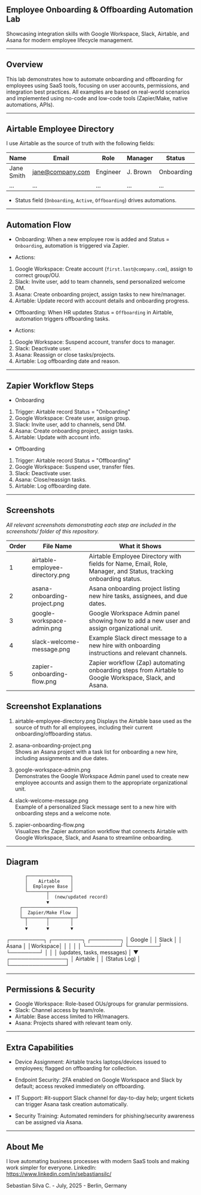 ## Employee Onboarding & Offboarding Automation Lab

Showcasing integration skills with Google Workspace, Slack, Airtable, and Asana for modern employee lifecycle management.

---

## Overview

This lab demonstrates how to automate onboarding and offboarding for employees using SaaS tools, focusing on user accounts, permissions, and integration best practices. All examples are based on real-world scenarios and implemented using no-code and low-code tools (Zapier/Make, native automations, APIs).

---

## Airtable Employee Directory

I use Airtable as the source of truth with the following fields:

| Name        | Email             | Role      | Manager   | Status        |
|-------------|-------------------|-----------|-----------|---------------|
| Jane Smith  | jane@company.com  | Engineer  | J. Brown  | Onboarding    |
| ...         | ...               | ...       | ...       | ...           |

- Status field (`Onboarding`, `Active`, `Offboarding`) drives automations.

---

## Automation Flow

- Onboarding: When a new employee row is added and Status = `Onboarding`, automation is triggered via Zapier.
  
- Actions:
1. Google Workspace: Create account (`first.last@company.com`), assign to correct group/OU.
2. Slack: Invite user, add to team channels, send personalized welcome DM.
3. Asana: Create onboarding project, assign tasks to new hire/manager.
4. Airtable: Update record with account details and onboarding progress.

- Offboarding: When HR updates Status = `Offboarding` in Airtable, automation triggers offboarding tasks.
  
- Actions:
1. Google Workspace: Suspend account, transfer docs to manager.
2. Slack: Deactivate user.
3. Asana: Reassign or close tasks/projects.
4. Airtable: Log offboarding date and reason.

---

## Zapier Workflow Steps

- Onboarding

1. Trigger: Airtable record Status = "Onboarding"
2. Google Workspace: Create user, assign group.
3. Slack: Invite user, add to channels, send DM.
4. Asana: Create onboarding project, assign tasks.
5. Airtable: Update with account info.

- Offboarding

1. Trigger: Airtable record Status = "Offboarding"
2. Google Workspace: Suspend user, transfer files.
3. Slack: Deactivate user.
4. Asana: Close/reassign tasks.
5. Airtable: Log offboarding date.

---

## Screenshots

*All relevant screenshots demonstrating each step are included in the screenshots/ folder of this repository.*

| Order | File Name                        | What it Shows                                                                                                   |
|-------|----------------------------------|-----------------------------------------------------------------------------------------------------------------|
| 1     | airtable-employee-directory.png  | Airtable Employee Directory with fields for Name, Email, Role, Manager, and Status, tracking onboarding status. |
| 2     | asana-onboarding-project.png     | Asana onboarding project listing new hire tasks, assignees, and due dates.                                      |
| 3     | google-workspace-admin.png       | Google Workspace Admin panel showing how to add a new user and assign organizational unit.                      |
| 4     | slack-welcome-message.png        | Example Slack direct message to a new hire with onboarding instructions and relevant channels.                  |
| 5     | zapier-onboarding-flow.png       | Zapier workflow (Zap) automating onboarding steps from Airtable to Google Workspace, Slack, and Asana.          |

## Screenshot Explanations

1. airtable-employee-directory.png 
   Displays the Airtable base used as the source of truth for all employees, including their current onboarding/offboarding status.

2. asana-onboarding-project.png  
   Shows an Asana project with a task list for onboarding a new hire, including assignments and due dates.

3. google-workspace-admin.png  
   Demonstrates the Google Workspace Admin panel used to create new employee accounts and assign them to the appropriate organizational unit.

4. slack-welcome-message.png  
   Example of a personalized Slack message sent to a new hire with onboarding steps and a welcome note.

5. zapier-onboarding-flow.png  
   Visualizes the Zapier automation workflow that connects Airtable with Google Workspace, Slack, and Asana to streamline onboarding.

---

## Diagram

           ┌────────────────┐
           │    Airtable    │
           │  Employee Base │
           └───────┬────────┘
                   │  (new/updated record)
                   ▼
         ┌────────────────────┐
         │  Zapier/Make Flow  │
         └─┬───────┬────────┬─┘
           │       │        │
           ▼       ▼        ▼
   ┌─────────┐ ┌────────┐ ┌────────┐
   │ Google  │ │ Slack  │ │ Asana  │
   │Workspace│ │        │ │        │
   └─────────┘ └────────┘ └────────┘
           │       │        │
       (updates, tasks, messages)
                   │
                   ▼
           ┌───────────────┐
           │   Airtable    │
           │ (Status Log)  │
           └───────────────┘
           
---

## Permissions & Security

- Google Workspace: Role-based OUs/groups for granular permissions.  
- Slack: Channel access by team/role.  
- Airtable: Base access limited to HR/managers.  
- Asana: Projects shared with relevant team only.

---

## Extra Capabilities

- Device Assignment:
Airtable tracks laptops/devices issued to employees; flagged on offboarding for collection.

- Endpoint Security:
2FA enabled on Google Workspace and Slack by default; access revoked immediately on offboarding.

- IT Support:
#it-support Slack channel for day-to-day help; urgent tickets can trigger Asana task creation automatically.

- Security Training:
Automated reminders for phishing/security awareness can be assigned via Asana.


---

## About Me

I love automating business processes with modern SaaS tools and making work simpler for everyone. LinkedIn: https://www.linkedin.com/in/sebastiansilc/

Sebastian Silva C. - July, 2025 - Berlin, Germany

